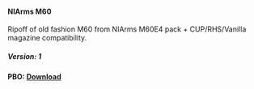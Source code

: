 #### NIArms M60
Ripoff of old fashion M60 from NIArms M60E4 pack + CUP/RHS/Vanilla magazine compatibility.
##### Version: 1

#### PBO: [Download](https://drive.google.com/open?id=14Ch_ftCJHbP5zBi3of2zwjQQmDwa2QaB)
